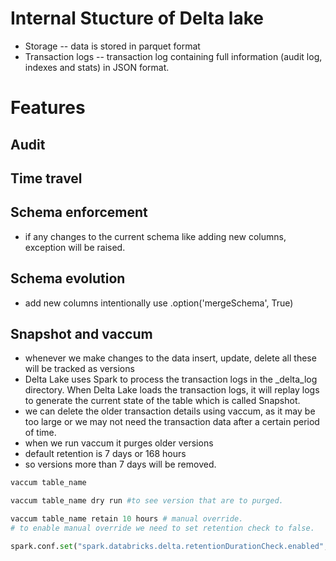 
# Internal Stucture of Delta lake
- Storage -- data is stored in parquet format
- Transaction logs -- transaction log containing full information (audit log, indexes and stats) in JSON format.

# Features
## Audit
## Time travel
## Schema enforcement
- if any changes to the current schema like adding new columns, exception will be raised.
## Schema evolution 
- add new columns intentionally use .option('mergeSchema', True)

## Snapshot and vaccum
- whenever we make changes to the data insert, update, delete all these will be tracked as versions
- Delta Lake uses Spark to process the transaction logs in the _delta_log directory. When Delta Lake loads the transaction logs, it will replay logs to generate the current state of the table which is called Snapshot.
- we can delete the older transaction details using vaccum, as it may be too large or we may not need the transaction data after a certain period of time.
- when we run vaccum it purges older versions
- default retention is 7 days or 168 hours
- so versions more than 7 days will be removed.

```python
vaccum table_name

vaccum table_name dry run #to see version that are to purged.

vaccum table_name retain 10 hours # manual override.
# to enable manual override we need to set retention check to false.

spark.conf.set("spark.databricks.delta.retentionDurationCheck.enabled", "False")

```
